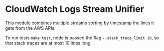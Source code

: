 # CloudWatch Logs Stream Unifier

This module combines multiple streams sorting by timestamp the lines it gets from the AWS APIs.

To run tests `make test`, node is passed the flag `--stack_trace_limit 10`, so that
stack traces are at most 10 lines long.
